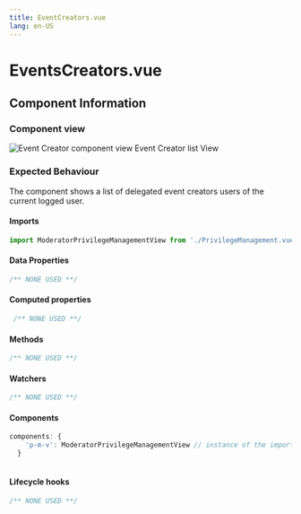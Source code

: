 ```yaml
---
title: EventCreators.vue
lang: en-US
---
```

# EventsCreators.vue
## Component Information
### Component view
![Event Creator component view](/EventCreators.PNG)
Event Creator list View
### Expected Behaviour
The component shows a list of delegated event creators users of the current logged user.

#### Imports
``` js
import ModeratorPrivilegeManagementView from './PrivilegeManagement.vue'
```
#### Data Properties
``` js
/** NONE USED **/
```
#### Computed properties 
``` js
 /** NONE USED **/
```

#### Methods
``` js
/** NONE USED **/
```
#### Watchers
``` js
/** NONE USED **/
```
#### Components
``` js
components: {
    'p-m-v': ModeratorPrivilegeManagementView // instance of the import of the component PrivilegeManegement.vue, used for the tags above
  }
  
```
#### Lifecycle hooks
``` js
/** NONE USED **/
```
